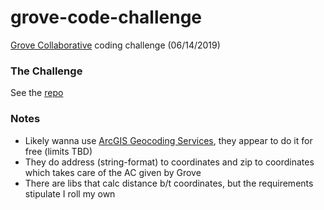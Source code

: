 # grove-code-challenge
[Grove Collaborative](https://github.com/groveco) coding challenge (06/14/2019)  

### The Challenge
See the [repo](https://github.com/groveco/code-challenge)  

### Notes
- Likely wanna use [ArcGIS Geocoding Services](https://developers.arcgis.com/rest/geocode/api-reference/geocoding-find-address-candidates.htm#), they appear to do it for free (limits TBD)
- They do address (string-format) to coordinates and zip to coordinates which takes care of the AC given by Grove
- There are libs that calc distance b/t coordinates, but the requirements stipulate I roll my own
